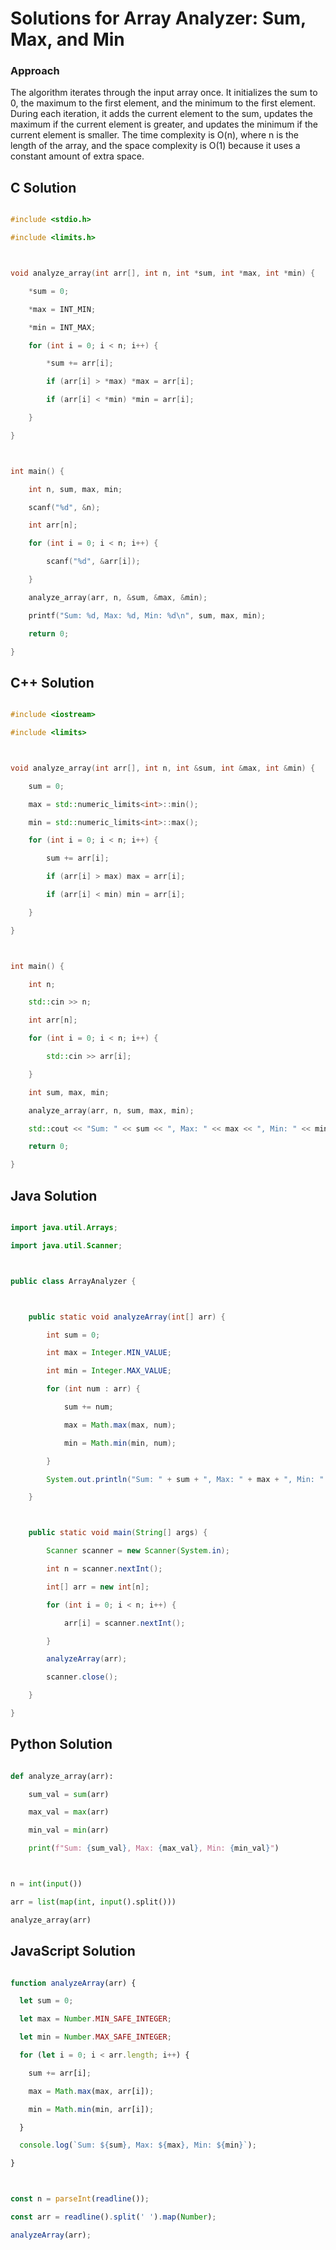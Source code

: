 # Solutions for Array Analyzer: Sum, Max, and Min

### Approach
The algorithm iterates through the input array once.  It initializes the sum to 0, the maximum to the first element, and the minimum to the first element. During each iteration, it adds the current element to the sum, updates the maximum if the current element is greater, and updates the minimum if the current element is smaller. The time complexity is O(n), where n is the length of the array, and the space complexity is O(1) because it uses a constant amount of extra space.

## C Solution
```c
#include <stdio.h>
#include <limits.h>

void analyze_array(int arr[], int n, int *sum, int *max, int *min) {
    *sum = 0;
    *max = INT_MIN;
    *min = INT_MAX;
    for (int i = 0; i < n; i++) {
        *sum += arr[i];
        if (arr[i] > *max) *max = arr[i];
        if (arr[i] < *min) *min = arr[i];
    }
}

int main() {
    int n, sum, max, min;
    scanf("%d", &n);
    int arr[n];
    for (int i = 0; i < n; i++) {
        scanf("%d", &arr[i]);
    }
    analyze_array(arr, n, &sum, &max, &min);
    printf("Sum: %d, Max: %d, Min: %d\n", sum, max, min);
    return 0;
}
```

## C++ Solution
```cpp
#include <iostream>
#include <limits>

void analyze_array(int arr[], int n, int &sum, int &max, int &min) {
    sum = 0;
    max = std::numeric_limits<int>::min();
    min = std::numeric_limits<int>::max();
    for (int i = 0; i < n; i++) {
        sum += arr[i];
        if (arr[i] > max) max = arr[i];
        if (arr[i] < min) min = arr[i];
    }
}

int main() {
    int n;
    std::cin >> n;
    int arr[n];
    for (int i = 0; i < n; i++) {
        std::cin >> arr[i];
    }
    int sum, max, min;
    analyze_array(arr, n, sum, max, min);
    std::cout << "Sum: " << sum << ", Max: " << max << ", Min: " << min << std::endl;
    return 0;
}
```

## Java Solution
```java
import java.util.Arrays;
import java.util.Scanner;

public class ArrayAnalyzer {

    public static void analyzeArray(int[] arr) {
        int sum = 0;
        int max = Integer.MIN_VALUE;
        int min = Integer.MAX_VALUE;
        for (int num : arr) {
            sum += num;
            max = Math.max(max, num);
            min = Math.min(min, num);
        }
        System.out.println("Sum: " + sum + ", Max: " + max + ", Min: " + min);
    }

    public static void main(String[] args) {
        Scanner scanner = new Scanner(System.in);
        int n = scanner.nextInt();
        int[] arr = new int[n];
        for (int i = 0; i < n; i++) {
            arr[i] = scanner.nextInt();
        }
        analyzeArray(arr);
        scanner.close();
    }
}
```

## Python Solution
```python
def analyze_array(arr):
    sum_val = sum(arr)
    max_val = max(arr)
    min_val = min(arr)
    print(f"Sum: {sum_val}, Max: {max_val}, Min: {min_val}")

n = int(input())
arr = list(map(int, input().split()))
analyze_array(arr)
```

## JavaScript Solution
```javascript
function analyzeArray(arr) {
  let sum = 0;
  let max = Number.MIN_SAFE_INTEGER;
  let min = Number.MAX_SAFE_INTEGER;
  for (let i = 0; i < arr.length; i++) {
    sum += arr[i];
    max = Math.max(max, arr[i]);
    min = Math.min(min, arr[i]);
  }
  console.log(`Sum: ${sum}, Max: ${max}, Min: ${min}`);
}

const n = parseInt(readline());
const arr = readline().split(' ').map(Number);
analyzeArray(arr);
```